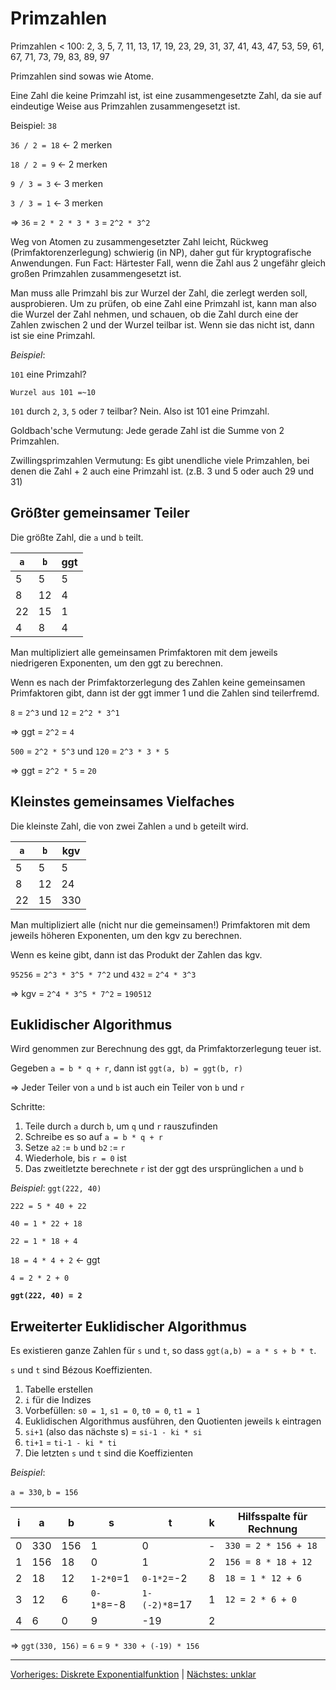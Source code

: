 # Primzahlen

Primzahlen < 100: 2, 3, 5, 7, 11, 13, 17, 19, 23, 29, 31, 37, 41, 43, 47, 53, 59, 61, 67, 71, 73, 79, 83, 89, 97

Primzahlen sind sowas wie Atome.

Eine Zahl die keine Primzahl ist, ist eine zusammengesetzte Zahl, da sie auf eindeutige Weise aus Primzahlen zusammengesetzt ist.

Beispiel: `38`

`36 / 2 = 18` <- 2 merken

`18 / 2 = 9` <- 2 merken

`9 / 3 = 3` <- 3 merken

`3 / 3 = 1` <- 3 merken

=> `36` = `2 * 2 * 3 * 3` = `2^2 * 3^2`

Weg von Atomen zu zusammengesetzter Zahl leicht, Rückweg (Primfaktorenzerlegung) schwierig (in NP), daher gut für kryptografische Anwendungen. Fun Fact: Härtester Fall, wenn die Zahl aus 2 ungefähr gleich großen Primzahlen zusammengesetzt ist.

Man muss alle Primzahl bis zur Wurzel der Zahl, die zerlegt werden soll, ausprobieren. Um zu prüfen, ob eine Zahl eine Primzahl ist, kann man also die Wurzel der Zahl nehmen, und schauen, ob die Zahl durch eine der Zahlen zwischen 2 und der Wurzel teilbar ist. Wenn sie das nicht ist, dann ist sie eine Primzahl.

*Beispiel*:

`101` eine Primzahl?

`Wurzel aus 101 =~10`

`101` durch `2`, `3`, `5` oder `7` teilbar? Nein. Also ist 101 eine Primzahl.

Goldbach'sche Vermutung: Jede gerade Zahl ist die Summe von 2 Primzahlen.

Zwillingsprimzahlen Vermutung: Es gibt unendliche viele Primzahlen, bei denen die Zahl + 2 auch eine Primzahl ist. (z.B. 3 und 5 oder auch 29 und 31)

## Größter gemeinsamer Teiler

Die größte Zahl, die `a` und `b` teilt.

| `a` | `b` | ggt |
| --- | --- | --- |
| 5   | 5   | 5   |
| 8   | 12  | 4   |
| 22  | 15  | 1   |
| 4   | 8   | 4   |

Man multipliziert alle gemeinsamen Primfaktoren mit dem jeweils niedrigeren Exponenten, um den ggt zu berechnen.

Wenn es nach der Primfaktorzerlegung des Zahlen keine gemeinsamen Primfaktoren gibt, dann ist der ggt immer 1 und die Zahlen sind teilerfremd.


`8` = `2^3` und `12` = `2^2 * 3^1`

=> ggt = `2^2` = `4`

`500` = `2^2 * 5^3` und `120` = `2^3 * 3 * 5`

=> ggt = `2^2 * 5` = `20`

## Kleinstes gemeinsames Vielfaches

Die kleinste Zahl, die von zwei Zahlen `a` und `b` geteilt wird.

| `a` | `b` | kgv |
| --- | --- | --- |
| 5   | 5   | 5   |
| 8   | 12  | 24  |
| 22  | 15  | 330 |

Man multipliziert alle (nicht nur die gemeinsamen!) Primfaktoren mit dem jeweils höheren Exponenten, um den kgv zu berechnen.

Wenn es keine gibt, dann ist das Produkt der Zahlen das kgv.

`95256` = `2^3 * 3^5 * 7^2` und `432` = `2^4 * 3^3`

=> kgv = `2^4 * 3^5 * 7^2` = `190512`

## Euklidischer Algorithmus

Wird genommen zur Berechnung des ggt, da Primfaktorzerlegung teuer ist.

Gegeben `a = b * q + r`, dann ist `ggt(a, b) = ggt(b, r)`

=> Jeder Teiler von `a` und `b` ist auch ein Teiler von `b` und `r`

Schritte:
1. Teile durch `a` durch `b`, um `q` und `r` rauszufinden
2. Schreibe es so auf `a = b * q + r`
3. Setze `a2` := `b` und `b2` := `r`
4. Wiederhole, bis `r = 0` ist
5. Das zweitletzte berechnete `r` ist der ggt des ursprünglichen `a` und `b` 

*Beispiel*: `ggt(222, 40)`

`222 = 5 * 40 + 22`

`40 = 1 * 22 + 18`

`22 = 1 * 18 + 4`

`18 = 4 * 4 + 2` <- ggt

`4 = 2 * 2 + 0`

**`ggt(222, 40) = 2`**

## Erweiterter Euklidischer Algorithmus

Es existieren ganze Zahlen für `s` und `t`, so dass `ggt(a,b) = a * s + b * t`.

`s` und `t` sind Bézous Koeffizienten.

1. Tabelle erstellen
2. `i` für die Indizes
3. Vorbefüllen: `s0 = 1`, `s1 = 0`, `t0 = 0`, `t1 = 1`
4. Euklidischen Algorithmus ausführen, den Quotienten jeweils `k` eintragen
5. `si+1` (also das nächste s) = `si-1 - ki * si`
6. `ti+1` = `ti-1 - ki * ti` 
7. Die letzten `s` und `t` sind die Koeffizienten

*Beispiel*:

`a = 330`, `b = 156`

| i   | a   | b   | s          | t             | k   | Hilfsspalte für Rechnung |
| --- | --- | --- | ---------- | ------------- | --- | ------------------------ |
| 0   | 330 | 156 | 1          | 0             | -   | `330 = 2 * 156 + 18`     |
| 1   | 156 | 18  | 0          | 1             | 2   | `156 = 8 * 18 + 12`      |
| 2   | 18  | 12  | `1-2*0`=1  | `0-1*2`=-2    | 8   | `18 = 1 * 12 + 6`        |
| 3   | 12  | 6   | `0-1*8`=-8 | `1-(-2)*8`=17 | 1   | `12 = 2 * 6 + 0`         |
| 4   | 6   | 0   | 9          | -19           | 2   |                          |


=> `ggt(330, 156)` = `6` = `9 * 330 + (-19) * 156`

___
[Vorheriges: Diskrete Exponentialfunktion](diskrete-exponentialfunktion.md) | [Nächstes: unklar](unklar.md)
